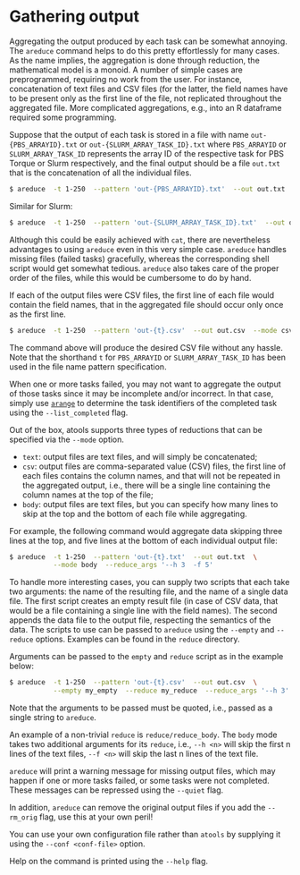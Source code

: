 # Gathering output

Aggregating the output produced by each task can be somewhat annoying.  The
`areduce` command helps to do this pretty effortlessly for many cases.
As the name implies, the aggregation is done through reduction, the
mathematical model is a monoid.
A number of simple cases are preprogrammed, requiring no work from the
user.  For instance, concatenation of text files and CSV files (for the
latter, the field names have to be present only as the first line of the
file, not replicated throughout the aggregated file.  More complicated
aggregations, e.g., into an R dataframe required some programming.

Suppose that the output of each task is stored in a file with name
`out-{PBS_ARRAYID}.txt` or `out-{SLURM_ARRAY_TASK_ID}.txt` where `PBS_ARRAYID`
or `SLURM_ARRAY_TASK_ID` represents the array ID of the respective task for PBS
Torque or Slurm respectively, and the final output should be a file `out.txt`
that is the concatenation of all the individual files.

```bash
$ areduce  -t 1-250  --pattern 'out-{PBS_ARRAYID}.txt'  --out out.txt
```

Similar for Slurm:
```bash
$ areduce  -t 1-250  --pattern 'out-{SLURM_ARRAY_TASK_ID}.txt'  --out out.txt
```

Although this could be easily achieved with `cat`, there are nevertheless
advantages to using `areduce` even in this very simple case.  `areduce`
handles missing files (failed tasks) gracefully, whereas the corresponding
shell script would get somewhat tedious.  `areduce` also takes care of the
proper order of the files, while this would be cumbersome to do by hand.

If each of the output files were CSV files, the first line of each file
would contain the field names, that in the aggregated file should occur
only once as the first line.

```bash
$ areduce  -t 1-250  --pattern 'out-{t}.csv'  --out out.csv  --mode csv
```

The command above will produce the desired CSV file without any hassle.
Note that the shorthand `t` for `PBS_ARRAYID` or `SLURM_ARRAY_TASK_ID`
has been used in the file name pattern specification.

When one or more tasks failed, you may not want to aggregate the output of
those tasks since it may be incomplete and/or incorrect.  In that case,
simply use [`arange`](arange.md) to determine the task identifiers of the
completed task using the `--list_completed` flag.

Out of the box, atools supports three types of reductions that can be
specified via  the `--mode` option.

  * `text`: output files are text files, and will simply be concatenated;
  * `csv`: output files are comma-separated value (CSV) files, the first
    line of each files contains the column names, and that will not be
    repeated in the aggregated output, i.e., there will be a single line
    containing the column names at the top of the file;
  * `body`: output files are  text files, but you can specify how many
    lines to skip at the top and the bottom of each file while aggregating.

For example, the following command would aggregate data skipping three lines
at the top, and five lines at the bottom of each individual output file:

```bash
$ areduce  -t 1-250  --pattern 'out-{t}.txt'  --out out.txt  \
           --mode body  --reduce_args '--h 3  -f 5'
```

To handle more interesting cases, you can supply two scripts that
each take two arguments: the name of the resulting file, and the name of
a single data file.  The first script creates an empty result file (in
case of CSV data, that would be a file containing a single line with the
field names).  The second appends the data file to the output file,
respecting the semantics of the data.  The scripts to use can be passed
to `areduce` using the `--empty` and `--reduce` options.
Examples can be found in the `reduce` directory.

Arguments can be passed to the `empty` and `reduce` script as in the example
below:

```bash
$ areduce  -t 1-250  --pattern 'out-{t}.csv'  --out out.csv  \
           --empty my_empty  --reduce my_reduce  --reduce_args '--h 3'
```
Note that the arguments to be passed must be quoted, i.e., passed as a
single string to `areduce`.

An example of a non-trivial `reduce` is `reduce/reduce_body`.  The `body`
mode takes two additional arguments for its `reduce`, i.e., `--h <n>` will
skip the first n lines of the text files, `--f <n>` will skip the last n
lines of the text file.

`areduce` will print a warning message for missing output files, which may
happen if one or more tasks failed, or some tasks were not completed. 
These messages can be repressed using the `--quiet` flag.

In addition, `areduce` can remove the original output files if you add the
`--rm_orig` flag, use this at your own peril!

You can use your own configuration file rather than `atools` by supplying
it using the `--conf <conf-file>` option.

Help on the command is printed using the `--help` flag.
